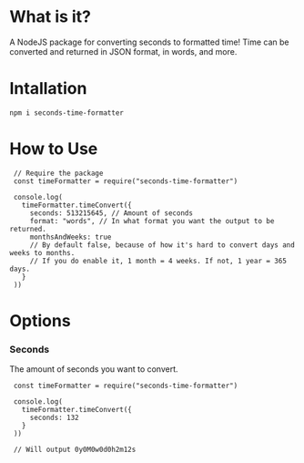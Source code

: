 # What is it?
 A NodeJS package for converting seconds to formatted time!
 Time can be converted and returned in JSON format, in words, and more.

# Intallation
 `npm i seconds-time-formatter`

# How to Use
 ```
  // Require the package
  const timeFormatter = require("seconds-time-formatter")

  console.log(
    timeFormatter.timeConvert({
      seconds: 513215645, // Amount of seconds
      format: "words", // In what format you want the output to be  returned.
      monthsAndWeeks: true
      // By default false, because of how it's hard to convert days and weeks to months.
      // If you do enable it, 1 month = 4 weeks. If not, 1 year = 365 days.
    }
  ))
 ```

# Options

### Seconds
 The amount of seconds you want to convert.

 ```
  const timeFormatter = require("seconds-time-formatter")

  console.log(
    timeFormatter.timeConvert({
      seconds: 132
    }
  ))

  // Will output 0y0M0w0d0h2m12s
 ```